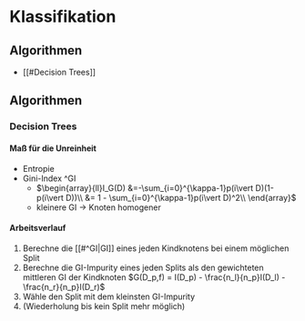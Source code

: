 # Klassifikation 
## Algorithmen 
- [[#Decision Trees]] 


## Algorithmen 
### Decision Trees 
#### Maß für die Unreinheit
- Entropie 
- Gini-Index ^GI
	- $\begin{array}{ll}I_G(D) &=-\sum_{i=0}^{\kappa-1}p(i\vert D)(1-p(i\vert D))\\ &= 1 - \sum_{i=0}^{\kappa-1}p(i\vert D)^2\\ \end{array}$ 
	- kleinere GI $\rightarrow$ Knoten homogener 
#### Arbeitsverlauf 
1. Berechne die [[#^GI|GI]] eines jeden Kindknotens bei einem möglichen Split 
2. Berechne die GI-Impurity eines jeden Splits als den gewichteten mittleren GI der Kindknoten $G(D_p,f) = I(D_p) - \frac{n_l}{n_p}I(D_l) - \frac{n_r}{n_p}I(D_r)$ 
3. Wähle den Split mit dem kleinsten GI-Impurity 
4. (Wiederholung bis kein Split mehr möglich) 